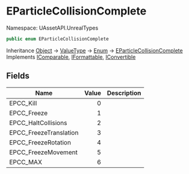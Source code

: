 # EParticleCollisionComplete

Namespace: UAssetAPI.UnrealTypes

```csharp
public enum EParticleCollisionComplete
```

Inheritance [Object](https://docs.microsoft.com/en-us/dotnet/api/system.object) → [ValueType](https://docs.microsoft.com/en-us/dotnet/api/system.valuetype) → [Enum](https://docs.microsoft.com/en-us/dotnet/api/system.enum) → [EParticleCollisionComplete](./uassetapi.unrealtypes.eparticlecollisioncomplete.md)<br>
Implements [IComparable](https://docs.microsoft.com/en-us/dotnet/api/system.icomparable), [IFormattable](https://docs.microsoft.com/en-us/dotnet/api/system.iformattable), [IConvertible](https://docs.microsoft.com/en-us/dotnet/api/system.iconvertible)

## Fields

| Name | Value | Description |
| --- | --: | --- |
| EPCC_Kill | 0 |  |
| EPCC_Freeze | 1 |  |
| EPCC_HaltCollisions | 2 |  |
| EPCC_FreezeTranslation | 3 |  |
| EPCC_FreezeRotation | 4 |  |
| EPCC_FreezeMovement | 5 |  |
| EPCC_MAX | 6 |  |
